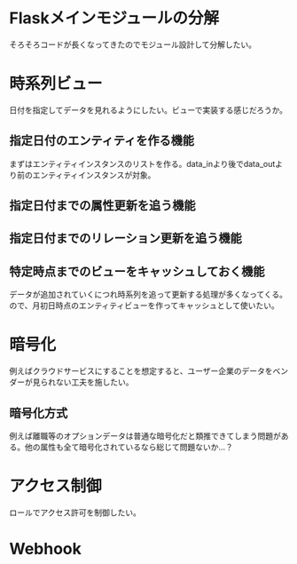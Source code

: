 # Flaskメインモジュールの分解
そろそろコードが長くなってきたのでモジュール設計して分解したい。

# 時系列ビュー
日付を指定してデータを見れるようにしたい。ビューで実装する感じだろうか。

## 指定日付のエンティティを作る機能
まずはエンティティインスタンスのリストを作る。data_inより後でdata_outより前のエンティティインスタンスが対象。

## 指定日付までの属性更新を追う機能

## 指定日付までのリレーション更新を追う機能

## 特定時点までのビューをキャッシュしておく機能
データが追加されていくにつれ時系列を追って更新する処理が多くなってくる。ので、月初日時点のエンティティビューを作ってキャッシュとして使いたい。

# 暗号化
例えばクラウドサービスにすることを想定すると、ユーザー企業のデータをベンダーが見られない工夫を施したい。

## 暗号化方式
例えば離職等のオプションデータは普通な暗号化だと類推できてしまう問題がある。他の属性も全て暗号化されているなら総じて問題ないか…？

# アクセス制御
ロールでアクセス許可を制御したい。

# Webhook